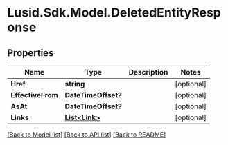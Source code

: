 # Lusid.Sdk.Model.DeletedEntityResponse
## Properties

Name | Type | Description | Notes
------------ | ------------- | ------------- | -------------
**Href** | **string** |  | [optional] 
**EffectiveFrom** | **DateTimeOffset?** |  | [optional] 
**AsAt** | **DateTimeOffset?** |  | [optional] 
**Links** | [**List&lt;Link&gt;**](Link.md) |  | [optional] 

[[Back to Model list]](../README.md#documentation-for-models) [[Back to API list]](../README.md#documentation-for-api-endpoints) [[Back to README]](../README.md)

